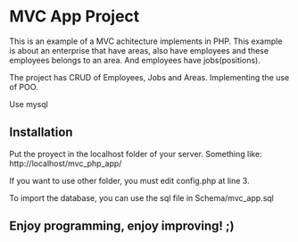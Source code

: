 # MVC App Project

This is an example of a MVC achitecture implements in PHP.
This example is about an enterprise that have areas, also have employees and these employees belongs to an area. And employees have jobs(positions).

The project has CRUD of Employees, Jobs and Areas. Implementing the use of POO.

Use mysql

## Installation

Put the proyect in the localhost folder of your server.
Something like:
http://localhost/mvc_php_app/

If you want to use other folder, you must edit config.php at line 3.

To import the database, you can use the sql file in Schema/mvc_app.sql

## Enjoy programming, enjoy improving! ;)

